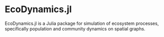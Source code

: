# EcoDynamics.jl

EcoDynamics.jl is a Julia package for simulation of ecosystem processes,
specifically population and community dynamics on spatial graphs. 
